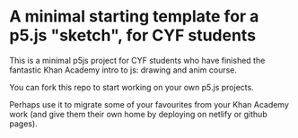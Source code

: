 # A minimal starting template for a p5.js "sketch", for CYF students

This is a minimal p5js project for CYF students who have finished the fantastic Khan Academy intro to js: drawing and anim course.

You can fork this repo to start working on your own p5.js projects.

Perhaps use it to migrate some of your favourites from your Khan Academy work (and give them their own home by deploying on netlify or github pages).
